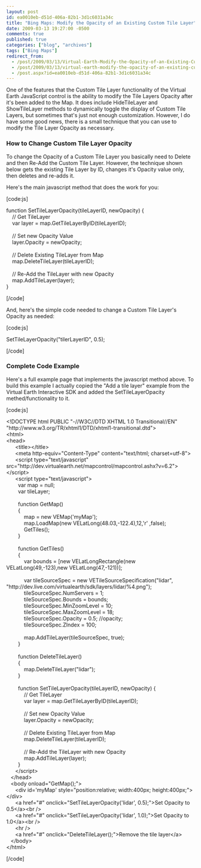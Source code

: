 ```yaml
---
layout: post
id: ea0010eb-d51d-406a-82b1-3d1c6031a34c
title: "Bing Maps: Modify the Opacity of an Existing Custom Tile Layer"
date: 2009-03-13 19:27:00 -0500
comments: true
published: true
categories: ["blog", "archives"]
tags: ["Bing Maps"]
redirect_from: 
  - /post/2009/03/13/Virtual-Earth-Modify-the-Opacity-of-an-Existing-Custom-Tile-Layer
  - /post/2009/03/13/virtual-earth-modify-the-opacity-of-an-existing-custom-tile-layer
  - /post.aspx?id=ea0010eb-d51d-406a-82b1-3d1c6031a34c
---
```

<!-- more -->
<p>One of the features that the Custom Tile Layer functionality of the Virtual Earth JavaScript control is the ability to modify the Tile Layers Opacity after it's been added to the Map. It does include HideTileLayer and ShowTileLayer methods to dynamically toggle the display of Custom Tile Layers, but sometimes that's just not enough customization. However, I do have some good news, there is a small technique that you can use to modify the Tile Layer Opacity as necessary.</p>
<h3>How to Change Custom Tile Layer Opacity</h3>
<p>To change the Opacity of a Custom Tile Layer you basically need to Delete and then Re-Add the Custom Tile Layer. However, the technique shown below gets the existing Tile Layer by ID, changes it's Opacity value only, then deletes and re-adds it.</p>
<p>Here's the main javascript method that does the work for you:</p>
<p>[code:js]</p>
<p>function SetTileLayerOpacity(tileLayerID, newOpacity) {<br /> &nbsp;&nbsp;&nbsp; // Get TileLayer<br /> &nbsp;&nbsp;&nbsp; var layer = map.GetTileLayerByID(tileLayerID);<br /> <br /> &nbsp;&nbsp;&nbsp; // Set new Opacity Value<br /> &nbsp;&nbsp;&nbsp; layer.Opacity = newOpacity;<br /> <br /> &nbsp;&nbsp;&nbsp; // Delete Existing TileLayer from Map<br /> &nbsp;&nbsp;&nbsp; map.DeleteTileLayer(tileLayerID);<br /> &nbsp;&nbsp;&nbsp; <br /> &nbsp;&nbsp;&nbsp; // Re-Add the TileLayer with new Opacity<br /> &nbsp;&nbsp;&nbsp; map.AddTileLayer(layer);<br /> }</p>
<p>[/code]</p>
<p>And, here's the simple code needed to change a Custom Tile Layer's Opacity as needed:</p>
<p>[code:js]</p>
<p>SetTileLayerOpacity("tilerLayerID", 0.5);</p>
<p>[/code]</p>
<h3>Complete Code Example</h3>
<p>Here's a full example page that implements the javascript method above. To build this example I actually copied the "Add a tile layer" example from the Virtual Earth Interactive SDK and added the SetTileLayerOpacity methed/functionality to it.</p>
<p>[code:js]</p>
<p>&lt;!DOCTYPE html PUBLIC "-//W3C//DTD XHTML 1.0 Transitional//EN" "http://www.w3.org/TR/xhtml1/DTD/xhtml1-transitional.dtd"&gt;<br /> &lt;html&gt;<br /> &lt;head&gt;<br /> &nbsp;&nbsp;&nbsp;&nbsp;&nbsp; &lt;title&gt;&lt;/title&gt;<br /> &nbsp;&nbsp;&nbsp;&nbsp;&nbsp; &lt;meta http-equiv="Content-Type" content="text/html; charset=utf-8"&gt;<br /> &nbsp;&nbsp;&nbsp;&nbsp;&nbsp; &lt;script type="text/javascript" src="http://dev.virtualearth.net/mapcontrol/mapcontrol.ashx?v=6.2"&gt;&lt;/script&gt;<br /> &nbsp;&nbsp;&nbsp;&nbsp;&nbsp; &lt;script type="text/javascript"&gt;<br /> &nbsp;&nbsp;&nbsp;&nbsp;&nbsp;&nbsp;&nbsp; var map = null;<br /> &nbsp;&nbsp;&nbsp;&nbsp;&nbsp;&nbsp;&nbsp; var tileLayer;<br /> &nbsp;&nbsp;&nbsp;&nbsp;&nbsp;&nbsp;&nbsp;&nbsp; <br /> &nbsp;&nbsp;&nbsp;&nbsp;&nbsp;&nbsp;&nbsp; function GetMap()<br /> &nbsp;&nbsp;&nbsp;&nbsp;&nbsp;&nbsp;&nbsp; {<br /> &nbsp;&nbsp;&nbsp;&nbsp;&nbsp;&nbsp;&nbsp;&nbsp;&nbsp;&nbsp;&nbsp; map = new VEMap('myMap');<br /> &nbsp;&nbsp;&nbsp;&nbsp;&nbsp;&nbsp;&nbsp;&nbsp;&nbsp;&nbsp;&nbsp; map.LoadMap(new VELatLong(48.03,-122.4),12,'r' ,false);<br /> &nbsp;&nbsp;&nbsp;&nbsp;&nbsp;&nbsp;&nbsp;&nbsp;&nbsp;&nbsp;&nbsp; GetTiles();<br /> &nbsp;&nbsp;&nbsp;&nbsp;&nbsp;&nbsp;&nbsp; }&nbsp;&nbsp; <br /> &nbsp;&nbsp;&nbsp;&nbsp;&nbsp;&nbsp;&nbsp;&nbsp; <br /> &nbsp;&nbsp;&nbsp;&nbsp;&nbsp;&nbsp;&nbsp; function GetTiles()<br /> &nbsp;&nbsp;&nbsp;&nbsp;&nbsp;&nbsp;&nbsp; {<br /> &nbsp;&nbsp;&nbsp;&nbsp;&nbsp;&nbsp;&nbsp;&nbsp;&nbsp;&nbsp;&nbsp; var bounds = [new VELatLongRectangle(new VELatLong(49,-123),new VELatLong(47,-121))];<br /> <br /> &nbsp;&nbsp;&nbsp;&nbsp;&nbsp;&nbsp;&nbsp;&nbsp;&nbsp;&nbsp;&nbsp; var tileSourceSpec = new VETileSourceSpecification("lidar", "http://dev.live.com/virtualearth/sdk/layers/lidar/%4.png");<br /> &nbsp;&nbsp;&nbsp;&nbsp;&nbsp;&nbsp;&nbsp;&nbsp;&nbsp;&nbsp;&nbsp; tileSourceSpec.NumServers = 1;<br /> &nbsp;&nbsp;&nbsp;&nbsp;&nbsp;&nbsp;&nbsp;&nbsp;&nbsp;&nbsp;&nbsp; tileSourceSpec.Bounds = bounds;<br /> &nbsp;&nbsp;&nbsp;&nbsp;&nbsp;&nbsp;&nbsp;&nbsp;&nbsp;&nbsp;&nbsp; tileSourceSpec.MinZoomLevel = 10;<br /> &nbsp;&nbsp;&nbsp;&nbsp;&nbsp;&nbsp;&nbsp;&nbsp;&nbsp;&nbsp;&nbsp; tileSourceSpec.MaxZoomLevel = 18;<br /> &nbsp;&nbsp;&nbsp;&nbsp;&nbsp;&nbsp;&nbsp;&nbsp;&nbsp;&nbsp;&nbsp; tileSourceSpec.Opacity = 0.5; //opacity;<br /> &nbsp;&nbsp;&nbsp;&nbsp;&nbsp;&nbsp;&nbsp;&nbsp;&nbsp;&nbsp;&nbsp; tileSourceSpec.ZIndex = 100;<br /> <br /> &nbsp;&nbsp;&nbsp;&nbsp;&nbsp;&nbsp;&nbsp;&nbsp;&nbsp;&nbsp;&nbsp; map.AddTileLayer(tileSourceSpec, true);<br /> &nbsp;&nbsp;&nbsp;&nbsp;&nbsp;&nbsp;&nbsp; }<br /> &nbsp;&nbsp;&nbsp;&nbsp;&nbsp;&nbsp;&nbsp; <br /> &nbsp;&nbsp;&nbsp;&nbsp;&nbsp;&nbsp;&nbsp; function DeleteTileLayer()<br /> &nbsp;&nbsp;&nbsp;&nbsp;&nbsp;&nbsp;&nbsp; {<br /> &nbsp;&nbsp;&nbsp;&nbsp;&nbsp;&nbsp;&nbsp;&nbsp;&nbsp;&nbsp;&nbsp; map.DeleteTileLayer("lidar");<br /> &nbsp;&nbsp;&nbsp;&nbsp;&nbsp;&nbsp;&nbsp; }<br /> &nbsp;&nbsp;&nbsp;&nbsp;&nbsp;&nbsp;&nbsp; <br /> &nbsp;&nbsp;&nbsp;&nbsp;&nbsp;&nbsp;&nbsp; function SetTileLayerOpacity(tileLayerID, newOpacity) {<br /> &nbsp;&nbsp;&nbsp;&nbsp;&nbsp;&nbsp;&nbsp;&nbsp;&nbsp;&nbsp;&nbsp; // Get TileLayer<br /> &nbsp;&nbsp;&nbsp;&nbsp;&nbsp;&nbsp;&nbsp;&nbsp;&nbsp;&nbsp;&nbsp; var layer = map.GetTileLayerByID(tileLayerID);<br /> <br /> &nbsp;&nbsp;&nbsp;&nbsp;&nbsp;&nbsp;&nbsp;&nbsp;&nbsp;&nbsp;&nbsp; // Set new Opacity Value<br /> &nbsp;&nbsp;&nbsp;&nbsp;&nbsp;&nbsp;&nbsp;&nbsp;&nbsp;&nbsp;&nbsp; layer.Opacity = newOpacity;<br /> <br /> &nbsp;&nbsp;&nbsp;&nbsp;&nbsp;&nbsp;&nbsp;&nbsp;&nbsp;&nbsp;&nbsp; // Delete Existing TileLayer from Map<br /> &nbsp;&nbsp;&nbsp;&nbsp;&nbsp;&nbsp;&nbsp;&nbsp;&nbsp;&nbsp;&nbsp; map.DeleteTileLayer(tileLayerID);<br /> &nbsp;&nbsp;&nbsp;&nbsp;&nbsp;&nbsp;&nbsp;&nbsp;&nbsp;&nbsp;&nbsp; <br /> &nbsp;&nbsp;&nbsp;&nbsp;&nbsp;&nbsp;&nbsp;&nbsp;&nbsp;&nbsp;&nbsp; // Re-Add the TileLayer with new Opacity<br /> &nbsp;&nbsp;&nbsp;&nbsp;&nbsp;&nbsp;&nbsp;&nbsp;&nbsp;&nbsp;&nbsp; map.AddTileLayer(layer);<br /> &nbsp;&nbsp;&nbsp;&nbsp;&nbsp;&nbsp;&nbsp; }<br /> &nbsp;&nbsp;&nbsp;&nbsp;&nbsp; &lt;/script&gt;<br /> &nbsp;&nbsp; &lt;/head&gt;<br /> &nbsp;&nbsp; &lt;body onload="GetMap();"&gt;<br /> &nbsp;&nbsp;&nbsp;&nbsp;&nbsp; &lt;div id='myMap' style="position:relative; width:400px; height:400px;"&gt;&lt;/div&gt;<br /> &nbsp;&nbsp;&nbsp;&nbsp;&nbsp; &lt;a href="#" onclick="SetTileLayerOpacity('lidar', 0.5);"&gt;Set Opacity to 0.5&lt;/a&gt;&lt;br /&gt;<br /> &nbsp;&nbsp;&nbsp;&nbsp;&nbsp; &lt;a href="#" onclick="SetTileLayerOpacity('lidar', 1.0);"&gt;Set Opacity to 1.0&lt;/a&gt;&lt;br /&gt;<br /> &nbsp;&nbsp;&nbsp;&nbsp;&nbsp; &lt;hr /&gt;<br /> &nbsp;&nbsp;&nbsp;&nbsp;&nbsp; &lt;a href="#" onclick="DeleteTileLayer();"&gt;Remove the tile layer&lt;/a&gt;<br /> &nbsp;&nbsp; &lt;/body&gt;<br /> &lt;/html&gt;</p>
<p>[/code]</p>
